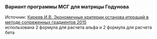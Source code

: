 ### Вариант программы МСГ для матрицы Годунова
Источник: [Киреев И.В. Экономичные критерии останова итераций в методе сопряженных градиентов 2015](https://github.com/ATeteryatnikov/Method-Conjugate-Gradients/blob/master/%D0%A0%D0%B5%D0%B0%D0%BB%D0%B8%D0%B7%D0%B0%D1%86%D0%B8%D1%8F%20%D1%80%D0%B0%D0%B7%D0%BB%D0%B8%D1%87%D0%BD%D1%8B%D1%85%20%D0%B2%D0%B0%D1%80%D0%B8%D0%B0%D0%BD%D1%82%D0%BE%D0%B2%20%D0%9C%D0%A1%D0%93/%D0%98%D1%81%D1%82%D0%BE%D1%87%D0%BD%D0%B8%D0%BA%D0%B8/%D0%9A%D0%B8%D1%80%D0%B5%D0%B5%D0%B2%20%D0%98.%D0%92.%20%D0%AD%D0%BA%D0%BE%D0%BD%D0%BE%D0%BC%D0%B8%D1%87%D0%BD%D1%8B%D0%B5%20%D0%BA%D1%80%D0%B8%D1%82%D0%B5%D1%80%D0%B8%D0%B8%20%D0%BE%D1%81%D1%82%D0%B0%D0%BD%D0%BE%D0%B2%D0%B0%20%D0%B8%D1%82%D0%B5%D1%80%D0%B0%D1%86%D0%B8%D0%B9%20%D0%B2%20%D0%BC%D0%B5%D1%82%D0%BE%D0%B4%D0%B5%20%D1%81%D0%BE%D0%BF%D1%80%D1%8F%D0%B6%D0%B5%D0%BD%D0%BD%D1%8B%D1%85%20%D0%B3%D1%80%D0%B0%D0%B4%D0%B8%D0%B5%D0%BD%D1%82%D0%BE%D0%B2%202015.pdf)  
использована 2 формула для расчета альфа и 2 формула для расчета бета
